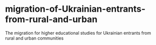 # migration-of-Ukrainian-entrants-from-rural-and-urban
The migration for higher educational studies for Ukrainian entrants from rural and urban communities
